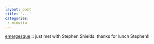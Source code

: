 ```yaml
---
layout: post
title: '...'
categories:
 - minutia
---
```


<a href="http://faithmaps.blogspot.com/">emergesque</a> :: just met with Stephen Shields. thanks for lunch Stephen!!

